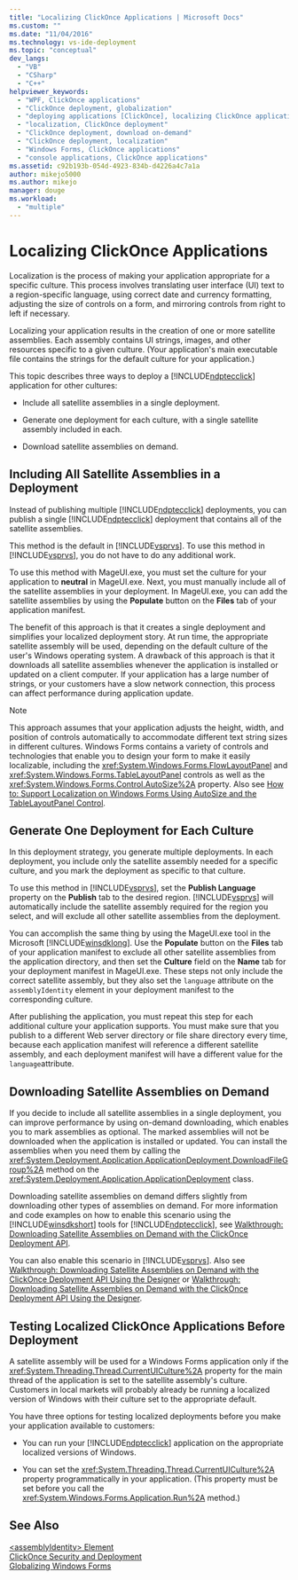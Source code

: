 ```yaml
---
title: "Localizing ClickOnce Applications | Microsoft Docs"
ms.custom: ""
ms.date: "11/04/2016"
ms.technology: vs-ide-deployment
ms.topic: "conceptual"
dev_langs: 
  - "VB"
  - "CSharp"
  - "C++"
helpviewer_keywords: 
  - "WPF, ClickOnce applications"
  - "ClickOnce deployment, globalization"
  - "deploying applications [ClickOnce], localizing ClickOnce applications"
  - "localization, ClickOnce deployment"
  - "ClickOnce deployment, download on-demand"
  - "ClickOnce deployment, localization"
  - "Windows Forms, ClickOnce applications"
  - "console applications, ClickOnce applications"
ms.assetid: c92b193b-054d-4923-834b-d4226a4c7a1a
author: mikejo5000
ms.author: mikejo
manager: douge
ms.workload: 
  - "multiple"
---
```

# Localizing ClickOnce Applications
Localization is the process of making your application appropriate for a specific culture. This process involves translating user interface (UI) text to a region-specific language, using correct date and currency formatting, adjusting the size of controls on a form, and mirroring controls from right to left if necessary.  
  
 Localizing your application results in the creation of one or more satellite assemblies. Each assembly contains UI strings, images, and other resources specific to a given culture. (Your application's main executable file contains the strings for the default culture for your application.)  
  
 This topic describes three ways to deploy a [!INCLUDE[ndptecclick](../deployment/includes/ndptecclick_md.md)] application for other cultures:  
  
-   Include all satellite assemblies in a single deployment.  
  
-   Generate one deployment for each culture, with a single satellite assembly included in each.  
  
-   Download satellite assemblies on demand.  
  
## Including All Satellite Assemblies in a Deployment  
 Instead of publishing multiple [!INCLUDE[ndptecclick](../deployment/includes/ndptecclick_md.md)] deployments, you can publish a single [!INCLUDE[ndptecclick](../deployment/includes/ndptecclick_md.md)] deployment that contains all of the satellite assemblies.  
  
 This method is the default in [!INCLUDE[vsprvs](../code-quality/includes/vsprvs_md.md)]. To use this method in [!INCLUDE[vsprvs](../code-quality/includes/vsprvs_md.md)], you do not have to do any additional work.  
  
 To use this method with MageUI.exe, you must set the culture for your application to **neutral** in MageUI.exe. Next, you must manually include all of the satellite assemblies in your deployment. In MageUI.exe, you can add the satellite assemblies by using the **Populate** button on the **Files** tab of your application manifest.  
  
 The benefit of this approach is that it creates a single deployment and simplifies your localized deployment story. At run time, the appropriate satellite assembly will be used, depending on the default culture of the user's Windows operating system. A drawback of this approach is that it downloads all satellite assemblies whenever the application is installed or updated on a client computer. If your application has a large number of strings, or your customers have a slow network connection, this process can affect performance during application update.  
  
> [!NOTE]
>  This approach assumes that your application adjusts the height, width, and position of controls automatically to accommodate different text string sizes in different cultures. Windows Forms contains a variety of controls and technologies that enable you to design your form to make it easily localizable, including the <xref:System.Windows.Forms.FlowLayoutPanel> and <xref:System.Windows.Forms.TableLayoutPanel> controls as well as the <xref:System.Windows.Forms.Control.AutoSize%2A> property.  Also see [How to: Support Localization on Windows Forms Using AutoSize and the TableLayoutPanel Control](http://msdn.microsoft.com/library/1zkt8b33\(v=vs.110\)).  
  
## Generate One Deployment for Each Culture  
 In this deployment strategy, you generate multiple deployments. In each deployment, you include only the satellite assembly needed for a specific culture, and you mark the deployment as specific to that culture.  
  
 To use this method in [!INCLUDE[vsprvs](../code-quality/includes/vsprvs_md.md)], set the **Publish Language** property on the **Publish** tab to the desired region. [!INCLUDE[vsprvs](../code-quality/includes/vsprvs_md.md)] will automatically include the satellite assembly required for the region you select, and will exclude all other satellite assemblies from the deployment.  
  
 You can accomplish the same thing by using the MageUI.exe tool in the Microsoft [!INCLUDE[winsdklong](../deployment/includes/winsdklong_md.md)]. Use the **Populate** button on the **Files** tab of your application manifest to exclude all other satellite assemblies from the application directory, and then set the **Culture** field on the **Name** tab for your deployment manifest in MageUI.exe. These steps not only include the correct satellite assembly, but they also set the `language` attribute on the `assemblyIdentity` element in your deployment manifest to the corresponding culture.  
  
 After publishing the application, you must repeat this step for each additional culture your application supports. You must make sure that you publish to a different Web server directory or file share directory every time, because each application manifest will reference a different satellite assembly, and each deployment manifest will have a different value for the `language`attribute.  
  
## Downloading Satellite Assemblies on Demand  
 If you decide to include all satellite assemblies in a single deployment, you can improve performance by using on-demand downloading, which enables you to mark assemblies as optional. The marked assemblies will not be downloaded when the application is installed or updated. You can install the assemblies when you need them by calling the <xref:System.Deployment.Application.ApplicationDeployment.DownloadFileGroup%2A> method on the <xref:System.Deployment.Application.ApplicationDeployment> class.  
  
 Downloading satellite assemblies on demand differs slightly from downloading other types of assemblies on demand. For more information and code examples on how to enable this scenario using the [!INCLUDE[winsdkshort](../debugger/debug-interface-access/includes/winsdkshort_md.md)] tools for [!INCLUDE[ndptecclick](../deployment/includes/ndptecclick_md.md)], see [Walkthrough: Downloading Satellite Assemblies on Demand with the ClickOnce Deployment API](../deployment/walkthrough-downloading-satellite-assemblies-on-demand-with-the-clickonce-deployment-api.md).  
  
 You can also enable this scenario in [!INCLUDE[vsprvs](../code-quality/includes/vsprvs_md.md)].  Also see [Walkthrough: Downloading Satellite Assemblies on Demand with the ClickOnce Deployment API Using the Designer](http://msdn.microsoft.com/library/ms366788\(v=vs.110\)) or [Walkthrough: Downloading Satellite Assemblies on Demand with the ClickOnce Deployment API Using the Designer](http://msdn.microsoft.com/library/ms366788\(v=vs.120\)).  
  
## Testing Localized ClickOnce Applications Before Deployment  
 A satellite assembly will be used for a Windows Forms application only if the <xref:System.Threading.Thread.CurrentUICulture%2A> property for the main thread of the application is set to the satellite assembly's culture. Customers in local markets will probably already be running a localized version of Windows with their culture set to the appropriate default.  
  
 You have three options for testing localized deployments before you make your application available to customers:  
  
-   You can run your [!INCLUDE[ndptecclick](../deployment/includes/ndptecclick_md.md)] application on the appropriate localized versions of Windows.  
  
-   You can set the <xref:System.Threading.Thread.CurrentUICulture%2A> property programmatically in your application. (This property must be set before you call the <xref:System.Windows.Forms.Application.Run%2A> method.)  
  
## See Also  
 [\<assemblyIdentity> Element](../deployment/assemblyidentity-element-clickonce-deployment.md)   
 [ClickOnce Security and Deployment](../deployment/clickonce-security-and-deployment.md)   
 [Globalizing Windows Forms](/dotnet/framework/winforms/advanced/globalizing-windows-forms)